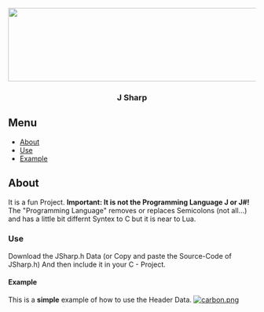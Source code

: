 <p align="center">
    <a href="https://github.com/Jochengehtab/JSharp" rel="noopener">
        <img width=790px height=150px src="https://i.postimg.cc/mrbHydGn/J-Sharp.png">
    </a>
</p>

<h3 align="center">J Sharp</h3>

## Menu
- [About](#about)
- [Use](#use)
- [Example](#example)

## About <a name = "about"></a>
It is a fun Project. 
**Important:  It is not the Programming Language J or J#!**
The "Programming Language" removes or replaces Semicolons (not all...)
and has a little bit differnt Syntex to C but it is near to Lua.

### Use
Download the JSharp.h Data (or Copy and paste the Source-Code of JSharp.h)
And then include it in your C - Project.

#### Example
This is a **simple** example of how to use the Header Data.
[![carbon.png](https://i.postimg.cc/Vsjzzztj/carbon.png)](https://postimg.cc/qgMPLVjR) 
